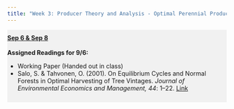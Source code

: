 ```yaml
---
title: "Week 3: Producer Theory and Analysis - Optimal Perennial Production"
---
```


<div style="background-color:rgba(0, 0, 0, 0.0470588); text-align:left; vertical-align: middle; padding:10px 0;">
<b><u>Sep 6 & Sep 8</u></b> <br> <br>
<!--<a  href="/lectures/Week 02.pdf" target="_blank">Download Lecture</a> <br> <br>-->
<b>Assigned Readings for 9/6:</b> <br>

<ul>

  <li>Working Paper (Handed out in class)</li>
  <!--<li> Wickens, M.R. & Greenfield, J.N. (1973). The Econometrics of Agricultural Supply: An Application to the World Coffee Market. <i>The Review of Economics and Statistics, 55(4)</i>: 433--440. <a  href="https://www.jstor.org/stable/1925665" target="_blank">Link</a></li>-->
  <li>Salo, S. & Tahvonen, O. (2001). On Equilibrium Cycles and Normal Forests in Optimal Harvesting of Tree Vintages. <i>Journal of Environmental Economics and Management, 44</i>: 1–22. <a  href="https://www.sciencedirect.com/science/article/abs/pii/S0095069601912240" target="_blank">Link</a></li>
</ul>


</div>

